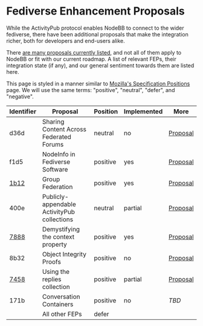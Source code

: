 # Fediverse Enhancement Proposals

While the ActivityPub protocol enables NodeBB to connect to the wider fediverse, there have been additional proposals that make the integration richer, both for developers and end-users alike.

There [are many proposals currently listed](https://codeberg.org/fediverse/fep/src/branch/main), and not all of them apply to NodeBB or fit with our current roadmap. A list of relevant FEPs, their integration state (if any), and our general sentiment towards them are listed here.

This page is styled in a manner similar to [Mozilla's Specification Positions](https://mozilla.github.io/standards-positions/) page. We will use the same terms: "positive", "neutral", "defer", and "negative".

| Identifier | Proposal | Position | Implemented | More
|-|-|-|-|-|
| d36d | Sharing Content Across Federated Forums | neutral | no | [Proposal](https://w3id.org/fep/d36d)
| f1d5 | NodeInfo in Fediverse Software | positive | yes | [Proposal](https://w3id.org/fep/f1d5)
| [1b12](./1b12.md) | Group Federation | positive | yes | [Proposal](https://w3id.org/fep/1b12)
| 400e | Publicly-appendable ActivityPub collections | neutral | partial | [Proposal](https://w3id.org/fep/400e)
| [7888](./7888.md) | Demystifying the context property | positive | yes | [Proposal](https://w3id.org/fep/7888)
| 8b32 | Object Integrity Proofs | positive | no | [Proposal](https://w3id.org/fep/8b32)
| [7458](./7458.md) | Using the replies collection | positive | partial | [Proposal](https://w3id.org/fep/7458)
| 171b | Conversation Containers | positive | no | *TBD*
| | All other FEPs | defer | | |